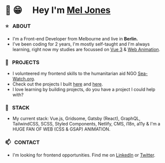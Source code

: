 # 👋 😁&nbsp;&nbsp;&nbsp;&nbsp;   Hey I'm [Mel Jones](https://meljones.netlify.app/)

### ⭐&nbsp;&nbsp; ABOUT
- I'm a Front-end Developer from Melbourne and live in **Berlin.**
- I've been coding for 2 years, I'm mostly self-taught and I'm always learning, right now my studies are focussed on [Vue 3](https://github.com/MoodyBones/Vue-3-Studies) & [Web Animation](https://github.com/MoodyBones/Web-Animation-Studies).

### 💝&nbsp;&nbsp; PROJECTS
- I volunteered my frontend skills to the humanitarian aid NGO [Sea-Watch.org](https://github.com/sea-watch). 
- Check out the projects I built [here](https://losfuerlesbos.com/) and [here](https://stiftung-seenotrettung.org/de/).
- I love learning by building projects, do you have a project I could help with?

### 🌱&nbsp;&nbsp; STACK
- My current stack: Vue.js, Gridsome, Gatsby (React), GraphQL, TailwindCSS, SCSS, Styled Components, Netlify, CMS, i18n, a11y & I'm a HUGE FAN OF WEB (CSS & GSAP) ANIMATION.

### 📫&nbsp;&nbsp; CONTACT
- I'm looking for frontend opportunities. Find me on [LinkedIn](https://www.linkedin.com/in/mel-jones-4a5835182/) or [Twitter](https://twitter.com/_moodybones).


<!--
**MoodyBones/MoodyBones** is a ✨ _special_ ✨ repository because its `README.md` (this file) appears on your GitHub profile.

Here are some ideas to get you started:

- 🔭 I’m currently working on ...
- I’m currently learning ...
- 👯 I’m looking to collaborate on ...
- 🤔 I’m looking for help with ...
- 💬 Ask me about ...
- 📫 How to reach me: ...
- 😄 Pronouns: ...
- ⚡ Fun fact: ...
-->
